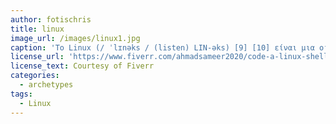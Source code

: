 ```yaml
---
author: fotischris
title: linux
image_url: /images/linux1.jpg
caption: 'Το Linux (/ ˈlɪnəks / (listen) LIN-əks) [9] [10] είναι μια οικογένεια λειτουργικών συστημάτων ανοιχτού κώδικα τύπου Unix που βασίζονται στον πυρήνα Linux, [11] ένας πυρήνας λειτουργικού συστήματος κυκλοφόρησε για πρώτη φορά στις 17 Σεπτεμβρίου 1991, από τον Linus Torvalds. [12] [13] [14] Το Linux είναι συνήθως συσκευασμένο σε διανομή Linux.'
license_url: 'https://www.fiverr.com/ahmadsameer2020/code-a-linux-shellscript'
license_text: Courtesy of Fiverr
categories:
  - archetypes
tags:
  - Linux
---
```

